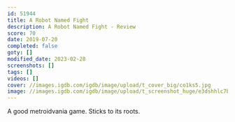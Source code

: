 ```yaml
---
id: 51944
title: A Robot Named Fight
description: A Robot Named Fight - Review
score: 70
date: 2019-07-20
completed: false
goty: []
modified_date: 2023-02-28
screenshots: []
tags: []
videos: []
cover: //images.igdb.com/igdb/image/upload/t_cover_big/co1ks5.jpg
image: //images.igdb.com/igdb/image/upload/t_screenshot_huge/e3dshhlc7bi2fvtupahv.jpg
---
```

A good metroidvania game. Sticks to its roots.